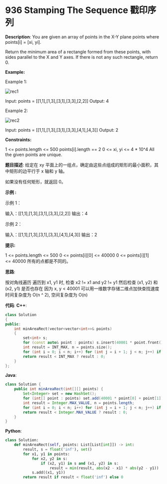 # 936 Stamping The Sequence 戳印序列

__Description__:
You are given an array of points in the X-Y plane points where points[i] = [xi, yi].

Return the minimum area of a rectangle formed from these points, with sides parallel to the X and Y axes. If there is not any such rectangle, return 0.

__Example:__

Example 1:

![rec1](https://assets.leetcode.com/uploads/2021/08/03/rec1.JPG)

Input: points = [[1,1],[1,3],[3,1],[3,3],[2,2]]
Output: 4

Example 2:

![rec2](https://assets.leetcode.com/uploads/2021/08/03/rec2.JPG)

Input: points = [[1,1],[1,3],[3,1],[3,3],[4,1],[4,3]]
Output: 2

__Constraints:__

1 <= points.length <= 500
points[i].length == 2
0 <= xi, yi <= 4 * 10^4
All the given points are unique.

__题目描述__:
给定在 xy 平面上的一组点，确定由这些点组成的矩形的最小面积，其中矩形的边平行于 x 轴和 y 轴。

如果没有任何矩形，就返回 0。

__示例 :__

示例 1：

输入：[[1,1],[1,3],[3,1],[3,3],[2,2]]
输出：4

示例 2：

输入：[[1,1],[1,3],[3,1],[3,3],[4,1],[4,3]]
输出：2

__提示:__

1 <= points.length <= 500
0 <= points[i][0] <= 40000
0 <= points[i][1] <= 40000
所有的点都是不同的。

__思路__:

按对角线遍历
遍历到 x1, y1 时, 检查 x2 != x1 and y2 != y1
然后检查 (x1, y2) 和 (x2, y1) 是否也存在
因为 x, y < 40001 可以用一维数字存储二维点加快查找速度
时间复杂度为 O(n ^ 2), 空间复杂度为 O(n)

__代码__:
__C++__:

```C++
class Solution 
{
public:
    int minAreaRect(vector<vector<int>>& points) 
    {
        set<int> s;
        for (const auto& point : points) s.insert(40001 * point.front() + point.back());
        int result = INT_MAX, n = points.size();
        for (int i = 0; i < n; i++) for (int j = i + 1; j < n; j++) if (points[i].front() != points[j].front() and points[i].back() != points[j].back()) if (s.count(40001 * points[i].front() + points[j].back()) and s.count(40001 * points[j].front() + points[i].back())) result = min(result, abs(points[j].front() - points[i].front()) * abs(points[j].back() - points[i].back()));
        return result < INT_MAX ? result : 0;
    }
};
```

__Java__:

```Java
class Solution {
    public int minAreaRect(int[][] points) {
        Set<Integer> set = new HashSet();
        for (int[] point : points) set.add(40001 * point[0] + point[1]);
        int result = Integer.MAX_VALUE, n = points.length;
        for (int i = 0; i < n; i++) for (int j = i + 1; j < n; j++) if (points[i][0] != points[j][0] && points[i][1] != points[j][1]) if (set.contains(40001 * points[i][0] + points[j][1]) && set.contains(40001 * points[j][0] + points[i][1])) result = Math.min(result, Math.abs(points[j][0] - points[i][0]) * Math.abs(points[j][1] - points[i][1]));
        return result < Integer.MAX_VALUE ? result : 0;
    }
}
```

__Python__:

```Python
class Solution:
    def minAreaRect(self, points: List[List[int]]) -> int:
        result, s = float('inf'), set()
        for x1, y1 in points:
            for x2, y2 in s:
                if (x2, y1) in s and (x1, y2) in s:
                    result = min(result, abs(x2 - x1) * abs(y2 - y1))
            s.add((x1, y1))
        return result if result < float('inf') else 0
```
